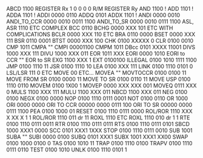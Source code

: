 ABCD 1100 REGISTER Rx 1 0 0 0 0 R/M REGISTER Ry 
AND  1100 ! 
ADD  1101  !
ADDA 1101 !
ADDI 0000 0110
ADDQ 0101
ADDX 1101 !
ANDI 0000 0010
ANDI_TO_CCR 0000 0010 0011 1100
ANDI_TO_SR 0000 0010 0111 1100 
ASL, ASR 1110 ETC COMPLEX
BCC 0110
BCHG 0000 XXX 101 ETC WITH COMPLICATIONS 
BCLR 0000 XXX 110 ETC
BRA  0110 0000
BSET 0000 XXX 111
BSR  0110  0001 
BTST 0000 XXX 100 
CHK  0100 XXXXX 0
CLR  0100 0010 
CMP  1011 
CMPA ""
CMPI 00001100 
CMPM 1011 
DBcc 0101 XXXX 11001 
DIVS 1000 XXX 111
DIVU 1000 XXX 011
EOR  1011 XXX 
EORI 0000 1010 
EORI to CCR "" 
EOR to SR 
EXG 1100 XXX 1 
EXT 0100100 
ILLEGAL 0100 1010 1111 1100
JMP 0100 1110 11
JSR 0100 1110 10
LEA 0100 XXX 111
LINK 0100 1110 0101 0
LSL/LSR 111 0 ETC
MOVE 00 ETC... 
MOVEA ""
MOVTOCCR 0100 0100 11
MOVE FROM SR 0100 0000 11
MOVE TO SR 0100 0110 11
MOVE USP 0100 1110 0110
MOVEM 0100 1X00 1
MOVEP 0000 XXX XXX 001 
MOVEQ 0111 XXX 0 
MULS  1100 XXX 111
MULU  1100 XXX 011 
NBCD  1100 XXX 011 
NEG   0100 0100
NEGX  0100 0000
NOP   0100 1110 0111 0001
NOT   0100 0110
OR    1000
ORI   0000 0000 
ORI TO CCR 00000 0000 0111 100
ORI TO SR  00000 0000  0111 1100
PEA 0100 1000 01
RESET 0100 1110 0111 0000
ROL/ROR 1110 XXX X XX X 1 1 
ROL/ROR 1110 011 dr 11 
ROXL 1110 ETC 
ROXL 1110 010 dr 1 1
RTE  0100 1110 0111 0011
RTR  0100 1110 0111 0111
RTS  0100 1110 0111 0101
SBCD 1000 XXX1 0000 
SCC  0101 XXX1 1XXX 
STOP 0100 1110 0111 0010
SUB  1001 
SUBA "" 
SUBI 0000 0100 
SUBQ 0101 XXX1 
SUBX 1001 XXX1 XX00 
SWAP 0100 1000 0100 0
TAS  0100 1010 11
TRAP 0100 1110 0100
TRAPV 0100 1110 0111 0110
TEST 0100 1010
UNLK 0100 1110 0101 1

    
 





